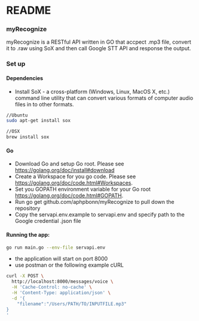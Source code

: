 # README #

### myRecognize ###
myRecognize is a RESTful API written in GO that accpect .mp3 file, convert it to .raw using SoX and then call Google STT API and response the output.


### Set up ###

#### Dependencies
* Install SoX - a cross-platform (Windows, Linux, MacOS X, etc.) command line utility that can convert various formats of computer audio files in to other formats.
```sh
//Ubuntu
sudo apt-get install sox

//OSX
brew install sox
```

#### Go

* Download Go and setup Go root. Please see https://golang.org/doc/install#download
* Create a Workspace for you go code.  Please see https://golang.org/doc/code.html#Workspaces.
* Set you GOPATH environment variable for your Go root https://golang.org/doc/code.html#GOPATH.
* Run go get github.com/aphpbonn/myRecognize to pull down the repository
* Copy the servapi.env.example to servapi.env and specify path to the Google credential .json file


#### Running the app:


```sh
go run main.go --env-file servapi.env
```

* the application will start on port 8000
* use postman or the following example cURL
```sh
curl -X POST \
  http://localhost:8000/messages/voice \
  -H 'Cache-Control: no-cache' \
  -H 'Content-Type: application/json' \
  -d '{
	"filename":"/Users/PATH/TO/INPUTFILE.mp3"
}
'
```
